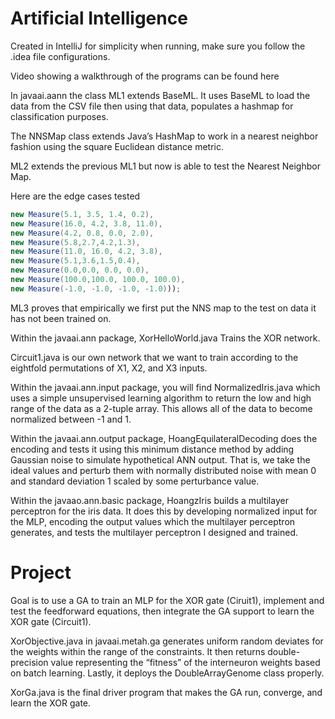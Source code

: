 # Artificial Intelligence
Created in IntelliJ for simplicity when running, make sure you follow the .idea file configurations.

Video showing a walkthrough of the programs can be found here

In javaai.aann the class ML1 extends  BaseML. It uses BaseML to load the data from the CSV file then using that data, 
populates a hashmap for classification purposes.

The NNSMap class extends Java’s HashMap to work in a nearest neighbor fashion using the square Euclidean distance metric.

ML2 extends the previous ML1 but now is able to test the Nearest Neighbor Map.

Here are the edge cases tested
```java
new Measure(5.1, 3.5, 1.4, 0.2),
new Measure(16.0, 4.2, 3.8, 11.0),
new Measure(4.2, 0.8, 0.0, 2.0),
new Measure(5.8,2.7,4.2,1.3),
new Measure(11.0, 16.0, 4.2, 3.8),
new Measure(5.1,3.6,1.5,0.4),
new Measure(0.0,0.0, 0.0, 0.0),
new Measure(100.0,100.0, 100.0, 100.0),
new Measure(-1.0, -1.0, -1.0, -1.0)));
```

ML3 proves that empirically we first put the NNS map to the test on data it has not been trained on.

Within the javaai.ann package, XorHelloWorld.java Trains the XOR network.

Circuit1.java is our own network that we want to train according to the eightfold permutations of X1, X2, and X3 inputs.

Within the javaai.ann.input package, you will find NormalizedIris.java which uses a simple unsupervised learning algorithm to return the low and high range of the data as a 2-tuple array.
This allows all of the data to become normalized between -1 and 1.

Within the javaai.ann.output package, HoangEquilateralDecoding does the encoding and tests it using this minimum distance method by adding Gaussian noise to simulate hypothetical ANN output.
That is, we take the ideal values and perturb them with normally distributed noise with mean 0 and standard deviation 1 scaled by some perturbance value.

Within the javaao.ann.basic package, HoangzIris builds a multilayer perceptron for the iris data. It does this by developing normalized input for the MLP, 
encoding the output values which the multilayer perceptron generates, and tests the multilayer perceptron I designed and trained. 

# Project

Goal is to use a GA to train an MLP for the XOR gate (Ciruit1), implement and test the feedforward equations, then integrate the GA support to learn the XOR gate (Circuit1).

XorObjective.java in javaai.metah.ga generates uniform random deviates for the weights within the range of the constraints.
It then returns double-precision value representing the “fitness” of the interneuron weights based on batch learning.
Lastly, it deploys the DoubleArrayGenome class properly.

XorGa.java is the final driver program that makes the GA run, converge, and learn the XOR gate.